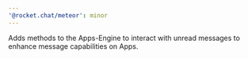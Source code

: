 ```yaml
---
'@rocket.chat/meteor': minor
---
```


Adds methods to the Apps-Engine to interact with unread messages to enhance message capabilities on Apps.